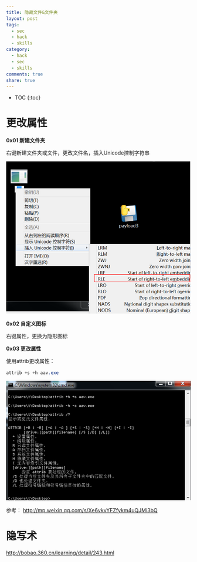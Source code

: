 ```yaml
---
title: 隐藏文件&文件夹
layout: post
tags:
  - sec
  - hack
  - skills
category: 
  - hack
  - sec
  - skills
comments: true
share: true
---
```


* TOC
{:toc}

<!--more-->

# 更改属性

**0x01 新建文件夹**

右键新建文件夹或文件，更改文件名，插入Unicode控制字符串

![插入Unicode控制字符串](/img/hack/%E9%9A%90%E8%97%8F%E6%96%87%E4%BB%B6%26%E6%96%87%E4%BB%B6%E5%A4%B9/%E6%8F%92%E5%85%A5Unicode%E6%8E%A7%E5%88%B6%E5%AD%97%E7%AC%A6.png)

**0x02 自定义图标**

右键属性，更换为隐形图标

**0x03 更改属性**

使用attrib更改属性：
```css
attrib +s +h aav.exe
```

![attrib](/img/hack/%E9%9A%90%E8%97%8F%E6%96%87%E4%BB%B6%26%E6%96%87%E4%BB%B6%E5%A4%B9/attrib.png)

参考： http://mp.weixin.qq.com/s/Xe6vkvYFZfykm4uQJMi3bQ


# 隐写术

http://bobao.360.cn/learning/detail/243.html

